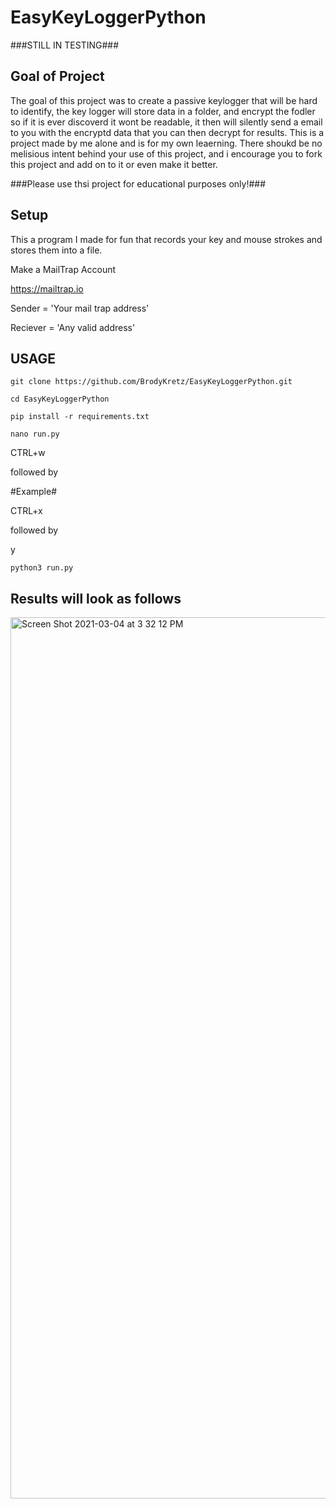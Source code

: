 # EasyKeyLoggerPython
###STILL IN TESTING###
## Goal of Project

The goal of this project was to create a passive keylogger that will be hard to identify, the key logger will store data in a folder, and encrypt the fodler so if it is ever discoverd it wont be readable, it then will silently send a email to you with the encryptd data that you can then decrypt for results. This is a project made by me alone and is for my own leaerning. There shoukd be no melisious intent behind your use of this project, and i encourage you to fork this project and add on to it or even make it better.

###Please use thsi project for educational purposes only!###

## Setup

This a program I made for fun that records your key and mouse strokes and stores them into a file.

Make a MailTrap Account

https://mailtrap.io

Sender = 'Your mail trap address'

Reciever = 'Any valid address'

## USAGE 

```
git clone https://github.com/BrodyKretz/EasyKeyLoggerPython.git
```
```
cd EasyKeyLoggerPython
```
```
pip install -r requirements.txt
```
```
nano run.py
```

CTRL+w 

followed by

#Example#


CTRL+x

followed by

y

```
python3 run.py

```




## Results will look as follows

<img width="1410" alt="Screen Shot 2021-03-04 at 3 32 12 PM" src="https://user-images.githubusercontent.com/43651169/110039725-e9bdce80-7cfe-11eb-8823-c2e1dcd7f463.png">

